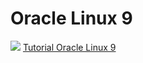# Oracle Linux 9
<img src="https://yum.oracle.com/layout/i/mc07v4-banner-grey.jpg"></img>
<a href="https://github.com/erwinsetyosubarkah/Oracle-Linux-9/wiki">Tutorial Oracle Linux 9</a>
